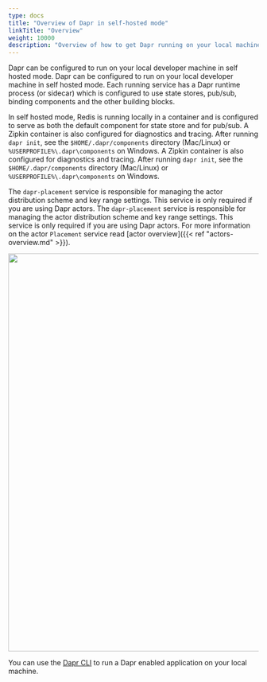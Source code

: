 ```yaml
---
type: docs
title: "Overview of Dapr in self-hosted mode"
linkTitle: "Overview"
weight: 10000
description: "Overview of how to get Dapr running on your local machine"
---
```


Dapr can be configured to run on your local developer machine in self hosted mode. Dapr can be configured to run on your local developer machine in self hosted mode. Each running service has a Dapr runtime process (or sidecar) which is configured to use state stores, pub/sub, binding components and the other building blocks.

In self hosted mode, Redis is running locally in a container and is configured to serve as both the default component for state store and for pub/sub. A Zipkin container is also configured for diagnostics and tracing.  After running `dapr init`, see the `$HOME/.dapr/components` directory (Mac/Linux) or `%USERPROFILE%\.dapr\components` on Windows. A Zipkin container is also configured for diagnostics and tracing.  After running `dapr init`, see the `$HOME/.dapr/components` directory (Mac/Linux) or `%USERPROFILE%\.dapr\components` on Windows.

The `dapr-placement` service is responsible for managing the actor distribution scheme and key range settings. This service is only required if you are using Dapr actors. The `dapr-placement` service is responsible for managing the actor distribution scheme and key range settings. This service is only required if you are using Dapr actors. For more information on the actor `Placement` service read [actor overview]({{< ref "actors-overview.md" >}}).

<img src="/images/overview_standalone.png" width=800>

You can use the [Dapr CLI](https://github.com/dapr/cli#launch-dapr-and-your-app) to run a Dapr enabled application on your local machine.